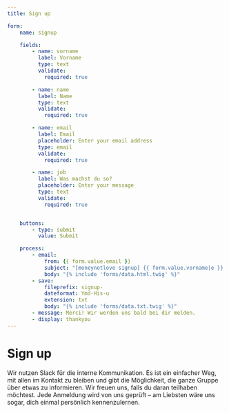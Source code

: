 ```yaml
---
title: Sign up

form:
    name: signup

    fields:
        - name: vorname
          label: Vorname
          type: text
          validate:
            required: true

        - name: name
          label: Name
          type: text
          validate:
            required: true

        - name: email
          label: Email
          placeholder: Enter your email address
          type: email
          validate:
            required: true

        - name: job
          label: Was machst du so?
          placeholder: Enter your message
          type: text
          validate:
            required: true


    buttons:
        - type: submit
          value: Submit

    process:
        - email:
            from: {{ form.value.email }}
            subject: "[moneynotlove signup] {{ form.value.vorname|e }} {{ form.value.name|e }}"
            body: "{% include 'forms/data.html.twig' %}"
        - save:
            fileprefix: signup-
            dateformat: Ymd-His-u
            extension: txt
            body: "{% include 'forms/data.txt.twig' %}"
        - message: Merci! Wir werden uns bald bei dir melden.
        - display: thankyou
---
```


# Sign up

Wir nutzen Slack für die interne Kommunikation. Es ist ein einfacher Weg, mit allen im Kontakt zu bleiben und gibt die Möglichkeit, die ganze Gruppe über etwas zu informieren. Wir freuen uns, falls du daran teilhaben möchtest. Jede Anmeldung wird von uns geprüft – am Liebsten wäre uns sogar, dich einmal persönlich kennenzulernen. 
